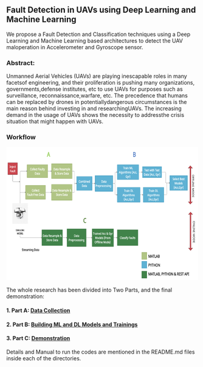 ## Fault Detection in UAVs using Deep Learning and Machine Learning

We propose a Fault Detection and Classification techniques using a Deep Learning and Machine Learning based architectures to detect the UAV maloperation in Accelerometer and Gyroscope sensor.

### Abstract:
Unmanned Aerial Vehicles (UAVs) are playing inescapable roles in many facetsof engineering, and their proliferation is pushing many organizations, governments,defense institutes, etc to use UAVs for purposes such as surveillance, reconnaissance,warfare, etc.  The precedence that humans can be replaced by drones in potentiallydangerous  circumstances  is  the  main  reason  behind  investing  in  and  researchingUAVs.  The increasing demand in the usage of UAVs shows the necessity to addressthe crisis situation that might happen with UAVs.

### Workflow
<kbd><img src="https://github.com/Niloy-Chakraborty/Fault-Detection-in-UAVs-using-Deep-Learning-and-Machine-Learning/blob/main/ML_DL/misc_images/WorkFlow.png" width="700" height="350"></kbd>

The whole research has been divided into Two Parts, and the final demonstration:
#### 1. Part A: [Data Collection](https://github.com/Niloy-Chakraborty/Fault-Detection-in-UAVs-using-Deep-Learning-and-Machine-Learning/tree/main/parrotMinidroneWaypointFollower)
#### 2. Part B: [Building ML and DL Models and Trainings](https://github.com/Niloy-Chakraborty/Fault-Detection-in-UAVs-using-Deep-Learning-and-Machine-Learning/tree/main/ML_DL)
#### 3. Part C: [Demonstration](https://github.com/Niloy-Chakraborty/Fault-Detection-in-UAVs-using-Deep-Learning-and-Machine-Learning/tree/main/Demonstration)

Details and Manual to run the codes are mentioned in the README.md files inside each of the directories. 
